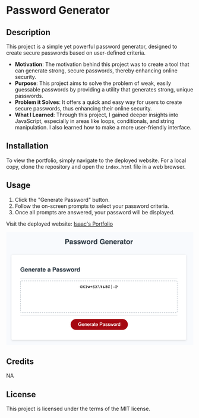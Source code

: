 # Password Generator

## Description

This project is a simple yet powerful password generator, designed to create secure passwords based on user-defined criteria.

- **Motivation**: The motivation behind this project was to create a tool that can generate strong, secure passwords, thereby enhancing online security.
- **Purpose**: This project aims to solve the problem of weak, easily guessable passwords by providing a utility that generates strong, unique passwords.
- **Problem it Solves**: It offers a quick and easy way for users to create secure passwords, thus enhancing their online security.
- **What I Learned**: Through this project, I gained deeper insights into JavaScript, especially in areas like loops, conditionals, and string manipulation. I also learned how to make a more user-friendly interface.


## Installation

To view the portfolio, simply navigate to the deployed website. For a local copy, clone the repository and open the `index.html` file in a web browser.

## Usage

1. Click the "Generate Password" button.
2. Follow the on-screen prompts to select your password criteria.
3. Once all prompts are answered, your password will be displayed.

Visit the deployed website: [Isaac's Portfolio](https://isaacmasterman.github.io/M03C-PasswordGenerator/)

![Password Generator Screenshot](screenshot/PasswordGenerator-screenshot-01.png)

## Credits

NA

## License

This project is licensed under the terms of the MIT license.